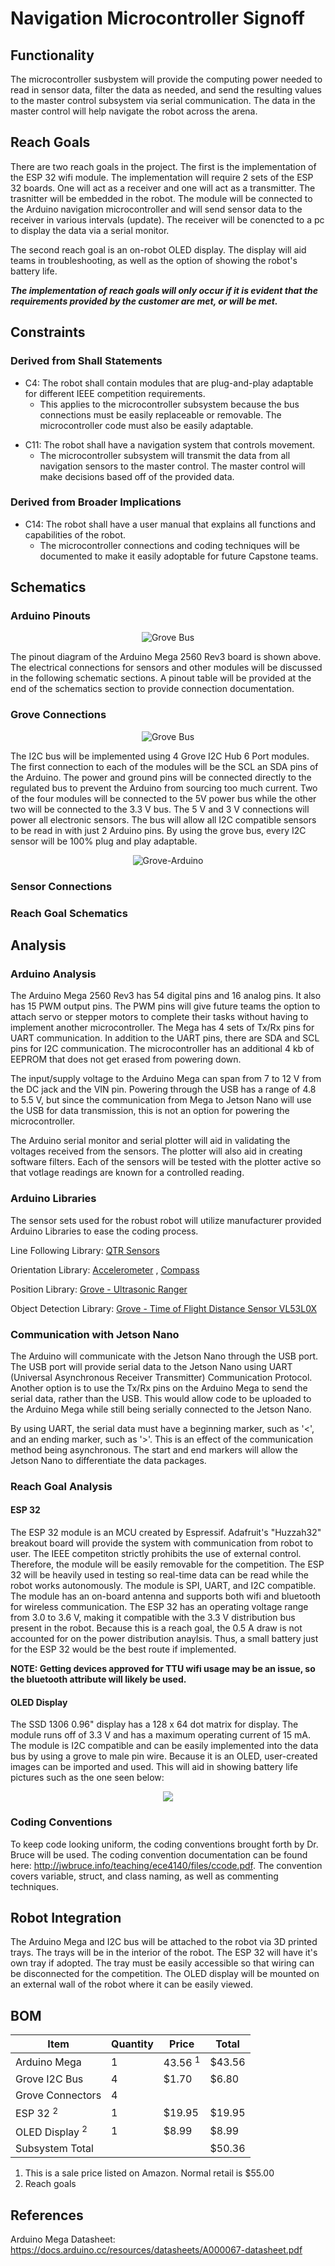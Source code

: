 # Navigation Microcontroller Signoff

## Functionality
The microcontroller susbystem will provide the computing power needed to read in sensor data, filter the data as needed, and send the resulting values to the master control subsystem via serial communication. The data in the master control will help navigate the robot across the arena.

## Reach Goals

There are two reach goals in the project. The first is the implementation of the ESP 32 wifi module. The implementation will require 2 sets of the ESP 32 boards. One will act as a receiver and one will act as a transmitter. The trasnitter will be embedded in the robot. The module will be connected to the Arduino navigation microcontroller and will send sensor data to the receiver in various intervals (update). The receiver will be conencted to a pc to display the data via a serial monitor.

The second reach goal is an on-robot OLED display. The display will aid teams in troubleshooting, as well as the option of showing the robot's battery life.


***The implementation of reach goals will only occur if it is evident that the requirements provided by the customer are met, or will be met.***

## Constraints

### Derived from Shall Statements
- C4: The robot shall contain modules that are plug-and-play adaptable for different IEEE competition requirements.
	- This applies to the microcontroller subsystem because the bus connections must be easily replaceable or removable. The microcontroller code must also be easily adaptable.

* C11: The robot shall have a navigation system that controls movement.
	* The microcontroller subsystem will transmit the data from all navigation sensors to the master control. The master control will make decisions based off of the provided data.

### Derived from Broader Implications
	
- C14: The robot shall have a user manual that explains all functions and capabilities of the robot. 
	- The microcontroller connections and coding techniques will be documented to make it easily adoptable for future Capstone teams.

## Schematics
### Arduino Pinouts
<p align = "center">
<img src = "https://github.com/lchapman42/Control-Sensing-Wireless-Charging-Robot/blob/main/Documentation/Images/Nav-Microcontroller/Arduino_Mega_Pinout.png?raw=true"alt="Grove Bus">
</p>

The pinout diagram of the Arduino Mega 2560 Rev3 board is shown above. The electrical connections for sensors and other modules will be discussed in the following schematic sections. A pinout table will be provided at the end of the schematics section to provide connection documentation.

### Grove Connections
<p align = "center">
<img src = "https://github.com/lchapman42/Control-Sensing-Wireless-Charging-Robot/blob/main/Documentation/Images/Nav-Microcontroller/Grove_Connections.png?raw=true"alt="Grove Bus">
</p>

The I2C bus will be implemented using 4 Grove I2C Hub 6 Port modules. The first connection to each of the modules will be the SCL an SDA pins of the Arduino. The power and ground pins will be connected directly to the regulated bus to prevent the Arduino from sourcing too much current. Two of the four modules will be connected to the 5V power bus while the other two will be connected to the 3.3 V bus. The 5 V and 3 V connections will power all electronic sensors. The bus will allow all I2C compatible sensors to be read in with just 2 Arduino pins. By using the grove bus, every I2C sensor will be 100% plug and play adaptable. 

<p align = "center">
<img src = "https://github.com/lchapman42/Control-Sensing-Wireless-Charging-Robot/blob/main/Documentation/Images/Nav-Microcontroller/Grove_Arduino_Connections.png?raw=true"alt="Grove-Arduino">
</p>

### Sensor Connections


### Reach Goal Schematics

## Analysis

### Arduino Analysis
The Arduino Mega 2560 Rev3 has 54 digital pins and 16 analog pins. It also has 15 PWM output pins. The PWM pins will give future teams the option to attach servo or stepper motors to complete their tasks without having to implement another microcontroller. The Mega has 4 sets of Tx/Rx pins for UART communication. In addition to the UART pins, there are SDA and SCL pins for I2C communication. The microcontroller has an additional 4 kb of EEPROM that does not get erased from powering down. 

The input/supply voltage to the Arduino Mega can span from 7 to 12 V from the DC jack and the VIN pin. Powering through the USB has a range of 4.8 to 5.5 V, but since the communication from Mega to Jetson Nano will use the USB for data transmission, this is not an option for powering the microcontroller.

The Arduino serial monitor and serial plotter will aid in validating the voltages received from the sensors. The plotter will also aid in creating software filters. Each of the sensors will be tested with the plotter active so that votlage readings are known for a controlled reading. 
### Arduino Libraries
The sensor sets used for the robust robot will utilize manufacturer provided Arduino Libraries to ease the coding process.

Line Following Library: [QTR Sensors][def3]

Orientation Library: [Accelerometer][def4] , [Compass][def5]

Position Library: [Grove - Ultrasonic Ranger][def2]

Object Detection Library: [Grove - Time of Flight Distance Sensor VL53L0X][def1] 

[def1]: https://github.com/Seeed-Studio/Grove-Ranging-sensor-VL53L0X

[def2]: https://github.com/SeeedDocument/Grove_Ultrasonic_Ranger

[def3]: https://www.pololu.com/docs/0J19/1

[def4]: https://github.com/adafruit/Adafruit_LSM6DS

[def5]: https://github.com/adafruit/Adafruit_LIS3MDL

### Communication with Jetson Nano
The Arduino will communicate with the Jetson Nano through the USB port. The USB port will provide serial data to the Jetson Nano using UART (Universal Asynchronous Receiver Transmitter) Communication Protocol. Another option is to use the Tx/Rx pins on the Arduino Mega to send the serial data, rather than the USB. This would allow code to be uploaded to the Arduino Mega while still being serially connected to the Jetson Nano.

By using UART, the serial data must have a beginning marker, such as '<', and an ending marker, such as '>'. This is an effect of the communication method being asynchronous. The start and end markers will allow the Jetson Nano to differentiate the data packages.

### Reach Goal Analysis

#### ESP 32
The ESP 32 module is an MCU created by Espressif. Adafruit's "Huzzah32" breakout board will provide the system with communication from robot to user. The IEEE competiton strictly prohibits the use of external control. Therefore, the module will be easily removable for the competition. The ESP 32 will be heavily used in testing so real-time data can be read while the robot works autonomously. The module is SPI, UART, and I2C compatible. The module has an on-board antenna and supports both wifi and bluetooth for wireless communication. The ESP 32 has an operating voltage range from 3.0 to 3.6 V, making it compatible with the 3.3 V distribution bus present in the robot. Because this is a reach goal, the 0.5 A draw is not accounted for on the power distribution anaylsis. Thus, a small battery just for the ESP 32 would be the best route if implemented.

**NOTE: Getting devices approved for TTU wifi usage may be an issue, so the bluetooth attribute will likely be used.**

#### OLED Display
The SSD 1306 0.96" display has a 128 x 64 dot matrix for display. The module runs off of 3.3 V and has a maximum operating current of 15 mA. The module is I2C compatible and can be easily implemented into the data bus by using a grove to male pin wire. Because it is an OLED, user-created images can be imported and used. This will aid in showing battery life pictures such as the one seen below: 

<p align = "center">
<img src = "https://github.com/lchapman42/Control-Sensing-Wireless-Charging-Robot/blob/main/Documentation/Images/Nav-Microcontroller/OLED_Battery_Life.jpg?raw=true">
</p>


### Coding Conventions

To keep code looking uniform, the coding conventions brought forth by Dr. Bruce will be used. The coding convention documentation can be found here: http://jwbruce.info/teaching/ece4140/files/ccode.pdf. The convention covers variable, struct, and class naming, as well as commenting techniques.


## Robot Integration

The Arduino Mega and I2C bus will be attached to the robot via 3D printed trays. The trays will be in the interior of the robot. The ESP 32 will have it's own tray if adopted. The tray must be easily accessible so that wiring can be disconnected for the competition. The OLED display will be mounted on an external wall of the robot where it can be easily viewed.

## BOM
|Item        |Quantity   |Price   |Total   |
|------------|-----------|--------|--------|
|Arduino Mega|1          |43.56 $^{1}$ |$43.56|
|Grove I2C Bus|4         |$1.70|$6.80|
|Grove Connectors|4      |
|ESP 32 $^{2}$ |1| $19.95| $19.95|
|OLED Display $^{2}$|1 |$8.99|$8.99
Subsystem Total |||$50.36|


1. This is a sale price listed on Amazon. Normal retail is $55.00
2. Reach goals
   
## References
Arduino Mega Datasheet: https://docs.arduino.cc/resources/datasheets/A000067-datasheet.pdf

